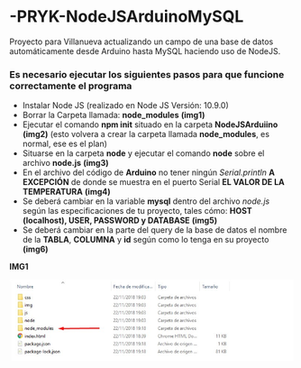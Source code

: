 # -PRYK-NodeJSArduinoMySQL
Proyecto para Villanueva actualizando un campo de una base de datos automáticamente desde Arduino hasta MySQL haciendo uso de NodeJS.

### Es necesario ejecutar los siguientes pasos para que funcione correctamente el programa

* Instalar Node JS (realizado en Node JS Versión: 10.9.0)
* Borrar la Carpeta llamada: __node_modules__ **(img1)**
* Ejecutar el comando __npm init__ situado en la carpeta __NodeJSArduiino__ **(img2)** (esto volvera a crear la carpeta llamada __node_modules__, es normal, ese es el plan)
* Situarse en la carpeta __node__ y ejecutar el comando __node__ sobre el archivo __node.js__ **(img3)**
* En el archivo del código de __Arduino__ no tener ningún _Serial.println_ **A EXCEPCIÓN** de donde se muestra en el puerto Serial **EL VALOR DE LA TEMPERATURA** **(img4)**
* Se deberá cambiar en la variable __mysql__ dentro del archivo *node.js* según las especificaciones de tu proyecto, tales cómo: __HOST (localhost), USER, PASSWORD y DATABASE__ **(img5)**
* Se deberá cambiar en la parte del query de la base de datos el nombre de la __TABLA__, __COLUMNA__ y __id__ según como lo tenga en su proyecto **(img6)** 

__IMG1__


![__IMG1__](/images/img1.jpg)